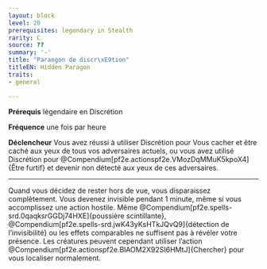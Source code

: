 ```yaml
---
layout: block
level: 20
prerequisites: legendary in Stealth
rarity: C
source: ??
summary: '-'
title: "Parangon de discr\xE9tion"
titleEN: Hidden Paragon
traits:
- general

---
```


<p><strong>Prérequis</strong> légendaire en Discrétion</p>
<p><strong>Fréquence</strong> une fois par heure</p>
<p><strong>Déclencheur</strong> Vous avez réussi à utiliser Discrétion pour Vous cacher et être caché aux yeux de tous vos adversaires actuels, ou vous avez utilisé Discrétion pour @Compendium[pf2e.actionspf2e.VMozDqMMuK5kpoX4]{Être furtif} et devenir non détecté aux yeux de ces adversaires.</p>
<hr>
<p>Quand vous décidez de rester hors de vue, vous disparaissez complètement. Vous devenez invisible pendant 1 minute, même si vous accomplissez une action hostile. Même @Compendium[pf2e.spells-srd.0qaqksrGGDj74HXE]{poussière scintillante}, @Compendium[pf2e.spells-srd.jwK43yKsHTkJQvQ9]{détection de l’invisibilité} ou les effets comparables ne suffisent pas à révéler votre présence. Les créatures peuvent cependant utiliser l’action @Compendium[pf2e.actionspf2e.BlAOM2X92SI6HMtJ]{Chercher} pour vous localiser normalement.</p>